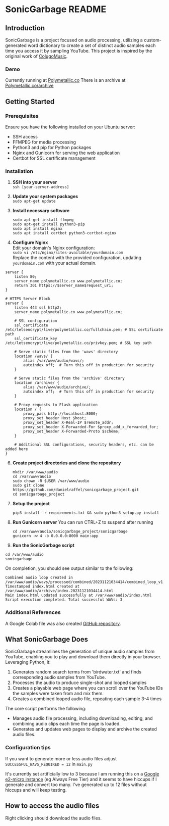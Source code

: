 # SonicGarbage README

## Introduction
SonicGarbage is a project focused on audio processing, utilizing a custom-generated word dictionary to create a set of distinct audio samples each time you access it by sampling YouTube. This project is inspired by the original work of [ColugoMusic](https://twitter.com/ColugoMusic/status/1726001266180956440?s=20).

### Demo
Currently running at [Polymetallic.co](https://Polymetallic.co)
There is an archive at [Polymetallic.co/archive](https://Polymetallic.co/archive)

## Getting Started

### Prerequisites
Ensure you have the following installed on your Ubuntu server:
- SSH access
- FFMPEG for media processing
- Python3 and pip for Python packages
- Nginx and Gunicorn for serving the web application
- Certbot for SSL certificate management

### Installation
1. **SSH into your server**  
   `ssh [your-server-address]`

2. **Update your system packages**  
   `sudo apt-get update`

3. **Install necessary software**  
   ```
   sudo apt-get install ffmpeg
   sudo apt-get install python3-pip
   sudo apt install nginx
   sudo apt install certbot python3-certbot-nginx
   ```

4. **Configure Nginx**  
   Edit your domain's Nginx configuration:  
   `sudo vi /etc/nginx/sites-available/yourdomain.com`  
   Replace the content with the provided configuration, updating `yourdomain.com` with your actual domain.
```
server {
    listen 80;
    server_name polymetallic.co www.polymetallic.co;
    return 301 https://$server_name$request_uri;
}

# HTTPS Server Block
server {
    listen 443 ssl http2;
    server_name polymetallic.co www.polymetallic.co;

    # SSL configuration
    ssl_certificate /etc/letsencrypt/live/polymetallic.co/fullchain.pem; # SSL certificate path
    ssl_certificate_key /etc/letsencrypt/live/polymetallic.co/privkey.pem; # SSL key path

    # Serve static files from the 'wavs' directory
    location /wavs/ {
        alias /var/www/audio/wavs/;
        autoindex off;  # Turn this off in production for security
    }

    # Serve static files from the 'archive' directory
    location /archive/ {
        alias /var/www/audio/archive/;
        autoindex off;  # Turn this off in production for security
    }

    # Proxy requests to Flask application
    location / {
        proxy_pass http://localhost:8000;
        proxy_set_header Host $host;
        proxy_set_header X-Real-IP $remote_addr;
        proxy_set_header X-Forwarded-For $proxy_add_x_forwarded_for;
        proxy_set_header X-Forwarded-Proto $scheme;
    }

    # Additional SSL configurations, security headers, etc. can be added here
}
```

6. **Create project directories and clone the repository**  
   ```
   mkdir /var/www/audio
   cd /var/www/audio
   sudo chown -R $USER /var/www/audio
   sudo git clone https://github.com/danielraffel/sonicgarbage_project.git
   cd sonicgarbage_project
   ```

7. **Setup the project**  
   ```
   pip3 install -r requirements.txt && sudo python3 setup.py install
   ```

8. **Run Gunicorn server**
   You can run CTRL+Z to suspend after running
   ```
   cd /var/www/audio/sonicgarbage_project/sonicgarbage
   gunicorn -w 4 -b 0.0.0.0:8000 main:app
   ```

10. **Run the SonicGarbage script**  

   ```
   cd /var/www/audio
   sonicgarbage
   ```

   On completion, you should see output similar to the following:  
   ```
   Combined audio loop created in /var/www/audio/wavs/processed/combined/20231121034414/combined_loop_v1.wav
   Timestamped index.html created at /var/www/audio/archive/index.20231121034414.html
   Main index.html updated successfully at /var/www/audio/index.html
   Script execution completed. Total successful WAVs: 3
   ```

### Additional References
A Google Colab file was also created [GitHub repository](https://github.com/danielraffel/dodgylegally).

## What SonicGarbage Does
SonicGarbage streamlines the generation of unique audio samples from YouTube, enabling you to play and download them directly in your browser. Leveraging Python, it:

1. Generates random search terms from 'birdwater.txt' and finds corresponding audio samples from YouTube.
2. Processes the audio to produce single-shot and looped samples
3. Creates a playable web page where you can scroll over the YouTube IDs the samples were taken from and mix them.
4. Creates a combined looped audio file, repeating each sample 3-4 times

The core script performs the following:
- Manages audio file processing, including downloading, editing, and combining audio clips each time the page is loaded.
- Generates and updates web pages to display and archive the created audio files.

### Configuration tips
If you want to generate more or less audio files adjust `SUCCESSFUL_WAVS_REQUIRED = 12` in `main.py`

It's currently set artificially low to 3 because I am running this on a [Google e2-micro instance](https://cloud.google.com/free/docs/free-cloud-features?hl=en#compute) (eg Always Free Tier) and it seems to have hiccups if I generate and convert too many. I've generated up to 12 files without hiccups and will keep testing.

## How to access the audio files
Right clicking should download the audio files.


